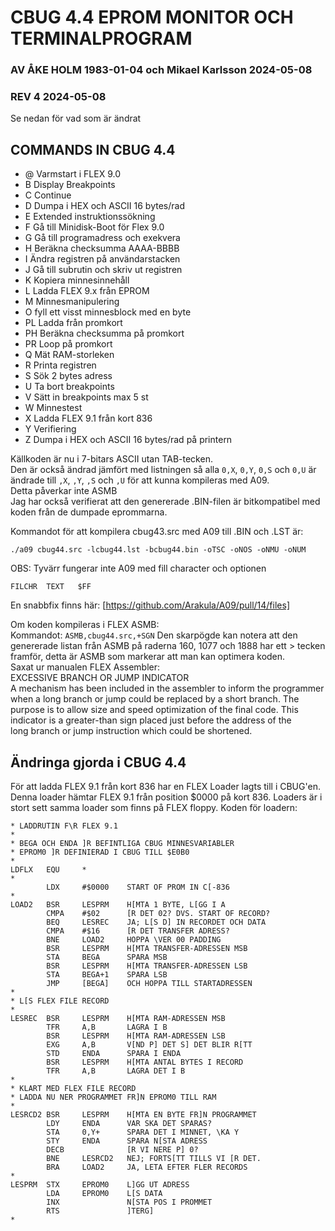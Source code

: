 # CBUG 4.4 EPROM MONITOR OCH TERMINALPROGRAM
### AV ÅKE HOLM 1983-01-04 och Mikael Karlsson 2024-05-08
### REV 4 2024-05-08
Se nedan för vad som är ändrat  

## COMMANDS IN CBUG 4.4
* @	Varmstart i FLEX 9.0
* B	Display Breakpoints
* C	Continue
* D	Dumpa i HEX och ASCII 16 bytes/rad
* E Extended instruktionssökning
* F Gå till Minidisk-Boot för Flex 9.0
* G Gå till programadress och exekvera
* H Beräkna checksumma AAAA-BBBB
* I Ändra registren på användarstacken
* J Gå till subrutin och skriv ut registren
* K Kopiera minnesinnehåll
* L Ladda FLEX 9.x från EPROM
* M Minnesmanipulering
* O fyll ett visst minnesblock med en byte
* PL Ladda från promkort
* PH Beräkna checksumma på promkort
* PR Loop på promkort
* Q Mät RAM-storleken
* R Printa registren
* S Sök 2 bytes adress
* U Ta bort breakpoints
* V Sätt in breakpoints max 5 st
* W Minnestest
* X Ladda FLEX 9.1 från kort 836
* Y Verifiering
* Z Dumpa i HEX och ASCII 16 bytes/rad på printern

Källkoden är nu i 7-bitars ASCII utan TAB-tecken.  
Den är också ändrad jämfört med listningen så alla ```0,X```, ```0,Y```, ```0,S``` och ```0,U``` är ändrade till ```,X```, ```,Y```, ```,S``` och ```,U``` för att kunna kompileras med A09.  
Detta påverkar inte ASMB  
Jag har också verifierat att den genererade .BIN-filen är bitkompatibel med koden från de dumpade eprommarna.

Kommandot för att kompilera cbug43.src med A09 till .BIN och .LST är:
```
./a09 cbug44.src -lcbug44.lst -bcbug44.bin -oTSC -oNOS -oNMU -oNUM
```
OBS: Tyvärr fungerar inte A09 med fill character och optionen
```
FILCHR  TEXT   $FF
```
En snabbfix finns här: [https://github.com/Arakula/A09/pull/14/files]

Om koden kompileras i FLEX ASMB:  
Kommandot: ```ASMB,cbug44.src,+SGN```
Den skarpögde kan notera att den genererade listan från ASMB på raderna 160, 1077 och 1888 har ett > tecken framför, detta är ASMB som markerar att man kan optimera koden.  
Saxat ur manualen FLEX Assembler:  
EXCESSIVE BRANCH OR JUMP INDICATOR  
A mechanism has been included in the assembler to inform the programmer  
when a long branch or jump could be replaced by a short branch. The  
purpose is to allow size and speed optimization of the final code. This  
indicator is a greater-than sign placed just before the address of the  
long branch or jump instruction which could be shortened.  

## Ändringa gjorda i CBUG 4.4
För att ladda FLEX 9.1 från kort 836 har en FLEX Loader lagts till i CBUG'en. Denna loader hämtar FLEX 9.1 från position $0000 på kort 836. Loaders är i stort sett samma loader som finns på FLEX floppy.
Koden för loadern:
```
* LADDRUTIN F\R FLEX 9.1
*
* BEGA OCH ENDA ]R BEFINTLIGA CBUG MINNESVARIABLER
* EPROM0 ]R DEFINIERAD I CBUG TILL $E0B0
*
LDFLX   EQU     *
*
        LDX     #$0000    START OF PROM IN C[-836
*
LOAD2   BSR     LESPRM    H[MTA 1 BYTE, L[GG I A
        CMPA    #$02      [R DET 02? DVS. START OF RECORD?
        BEQ     LESREC    JA; L[S D] IN RECORDET OCH DATA
        CMPA    #$16      [R DET TRANSFER ADRESS?
        BNE     LOAD2     HOPPA \VER 00 PADDING
        BSR     LESPRM    H[MTA TRANSFER-ADRESSEN MSB
        STA     BEGA      SPARA MSB
        BSR     LESPRM    H[MTA TRANSFER-ADRESSEN LSB
        STA     BEGA+1    SPARA LSB
        JMP     [BEGA]    OCH HOPPA TILL STARTADRESSEN
*
* L[S FLEX FILE RECORD 
*
LESREC  BSR     LESPRM    H[MTA RAM-ADRESSEN MSB
        TFR     A,B       LAGRA I B
        BSR     LESPRM    H[MTA RAM-ADRESSEN LSB
        EXG     A,B       V[ND P] DET S] DET BLIR R[TT
        STD     ENDA      SPARA I ENDA
        BSR     LESPRM    H[MTA ANTAL BYTES I RECORD
        TFR     A,B       LAGRA DET I B
*
* KLART MED FLEX FILE RECORD
* LADDA NU NER PROGRAMMET FR]N EPROM0 TILL RAM
*
LESRCD2 BSR     LESPRM    H[MTA EN BYTE FR]N PROGRAMMET
        LDY     ENDA      VAR SKA DET SPARAS?
        STA     0,Y+      SPARA DET I MINNET, \KA Y
        STY     ENDA      SPARA N[STA ADRESS
        DECB              [R VI NERE P] 0?
        BNE     LESRCD2   NEJ; FORTS[TT TILLS VI [R DET.
        BRA     LOAD2     JA, LETA EFTER FLER RECORDS
*
LESPRM  STX     EPROM0    L]GG UT ADRESS
        LDA     EPROM0    L[S DATA
        INX               N[STA POS I PROMMET
        RTS               ]TERG]
*
```

